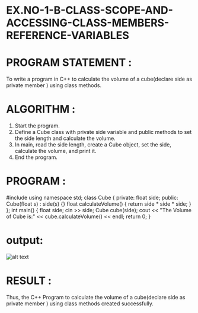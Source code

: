 
# EX.NO-1-B-CLASS-SCOPE-AND-ACCESSING-CLASS-MEMBERS-REFERENCE-VARIABLES 

# PROGRAM STATEMENT :  
To write a program in C++ to calculate the volume of a cube(declare side as private member ) using class methods. 

# ALGORITHM :  
1. Start the program.  
2. Define a Cube class with private side variable and public methods to set the side length and  calculate the volume.  
3. In main, read the side length, create a Cube object, set the side, calculate the volume, and print it.  
4. End the program.  

# PROGRAM : 
#include <iostream> 
using namespace std; 
class Cube { 
private: 
float side; 
public: 
Cube(float s) : side(s) {} 
float calculateVolume() { 
return side * side * side; 
} 
}; 
int main() { 
float side; 
cin >> side; 
Cube cube(side); 
cout << "The Volume of Cube is:" << cube.calculateVolume() << endl; 
return 0; 
} 

# output: 

![alt text](<Screenshot 2025-05-26 112132.png>)

# RESULT : 

Thus, the C++ Program to calculate the volume of a cube(declare side as private member ) using 
class methods created successfully.  